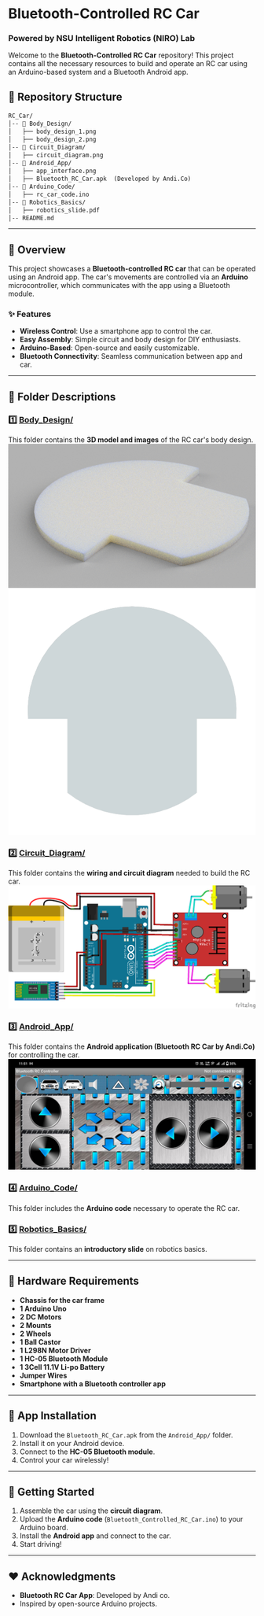 # Bluetooth-Controlled RC Car
### Powered by NSU Intelligent Robotics (NIRO) Lab
Welcome to the **Bluetooth-Controlled RC Car** repository! This project contains all the necessary resources to build and operate an RC car using an Arduino-based system and a Bluetooth Android app.

## 📂 Repository Structure

```
RC_Car/
│-- 📁 Body_Design/
│   ├── body_design_1.png
│   ├── body_design_2.png
│-- 📁 Circuit_Diagram/
│   ├── circuit_diagram.png
│-- 📁 Android_App/
│   ├── app_interface.png
│   ├── Bluetooth_RC_Car.apk  (Developed by Andi.Co)
│-- 📁 Arduino_Code/
│   ├── rc_car_code.ino
│-- 📁 Robotics_Basics/
│   ├── robotics_slide.pdf
│-- README.md
```

---

## 🚗 Overview
This project showcases a **Bluetooth-controlled RC car** that can be operated using an Android app. The car's movements are controlled via an **Arduino** microcontroller, which communicates with the app using a Bluetooth module.

### ✨ Features
- **Wireless Control**: Use a smartphone app to control the car.
- **Easy Assembly**: Simple circuit and body design for DIY enthusiasts.
- **Arduino-Based**: Open-source and easily customizable.
- **Bluetooth Connectivity**: Seamless communication between app and car.

---

## 📁 Folder Descriptions

### 1️⃣ [Body_Design/](Body_Design)
This folder contains the **3D model and images** of the RC car's body design.
![Body Design](Body_Design/body_design_1.png)
![Body Design](Body_Design/body_design_2.png)

### 2️⃣ [Circuit_Diagram/](Circuit_Diagram)
This folder contains the **wiring and circuit diagram** needed to build the RC car.
![Circuit Diagram](Circuit_Diagram/circuit_diagram.png)

### 3️⃣ [Android_App/](Android_App)
This folder contains the **Android application (Bluetooth RC Car by Andi.Co)** for controlling the car.
![App Interface](Android_App/app_interface.jpg)

### 4️⃣ [Arduino_Code/](Arduino_Code/Bluetooth_Controlled_RC_Car)
This folder includes the **Arduino code** necessary to operate the RC car.

### 5️⃣ [Robotics_Basics/](Robotics_Basics)
This folder contains an **introductory slide** on robotics basics.

---

## 🔧 Hardware Requirements
- **Chassis for the car frame**
- **1 Arduino Uno**
- **2 DC Motors**
- **2 Mounts**
- **2 Wheels**
- **1 Ball Castor**
- **1 L298N Motor Driver**
- **1 HC-05 Bluetooth Module**
- **1 3Cell 11.1V Li-po Battery**
- **Jumper Wires**
- **Smartphone with a Bluetooth controller app**

---

## 📲 App Installation
1. Download the `Bluetooth_RC_Car.apk` from the `Android_App/` folder.
2. Install it on your Android device.
3. Connect to the **HC-05 Bluetooth module**.
4. Control your car wirelessly!

---

## 🚀 Getting Started
1. Assemble the car using the **circuit diagram**.
2. Upload the **Arduino code** (`Bluetooth_Controlled_RC_Car.ino`) to your Arduino board.
3. Install the **Android app** and connect to the car.
4. Start driving!


---

## ❤️ Acknowledgments
- **Bluetooth RC Car App**: Developed by Andi co.
- Inspired by open-source Arduino projects.
